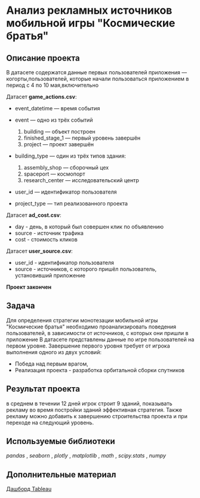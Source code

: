# Анализ рекламных источников мобильной игры "Космические братья"
## Описание проекта
В датасете содержатся данные первых пользователей приложения — когорты,пользователей, которые начали пользоваться приложением в период с 4 по 10 мая,включительно

Датасет **game_actions.csv**:
* event_datetime — время события
* event — одно из трёх событий
    1. building — объект построен
    2. finished_stage_1 — первый уровень завершён
    3. project — проект завершён
    
* building_type — один из трёх типов здания:
    1. assembly_shop — сборочный цех
    2. spaceport — космопорт
    3. research_center — исследовательский центр
    
* user_id — идентификатор пользователя
* project_type — тип реализованного проекта

Датасет **ad_cost.csv**:
* day - день, в который был совершен клик по объявлению
* source - источник трафика
* cost - стоимость кликов

Датасет **user_source.csv**:
* user_id - идентификатор пользователя
* source - источников, с которого пришёл пользователь, установивший приложение

**Проект закончен**

## Задача
Для определения стратегии монотезации мобильной игры \"Космические братья\" необходимо проанализировать поведения пользователей, в зависимости от источников, с которых они пришли в приложение
В датасете представлены данные по игре пользователей на первом уровне. Завершение первого уровня требует от игрока выполнения одного из двух условий:
* Победа над первым врагом,
* Реализация проекта - разработка орбитальной сборки спутников

## Результат проекта
в среднем в течении 12 дней игрок строит 9 зданий, показывать рекламу во время постройки зданий эффективная стратегия. Также рекламу можно добавить к завершению строительства проекта и при переходе на следующий уровень.

## Используемые библиотеки
*pandas* , *seaborn* , *plotly* , *matplotlib* , *math* , *scipy.stats* , *numpy*

## Дополнительные материал
[Дашборд Tableau](https://public.tableau.com/views/_16527227377750/Dashboard1?:language=en-US&publish=yes&:display_count=n&:origin=viz_share_link)
